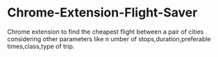 # Chrome-Extension-Flight-Saver
Chrome extension to find the cheapest flight between a pair of cities considering other parameters like n
umber of stops,duration,preferable times,class,type of trip.
